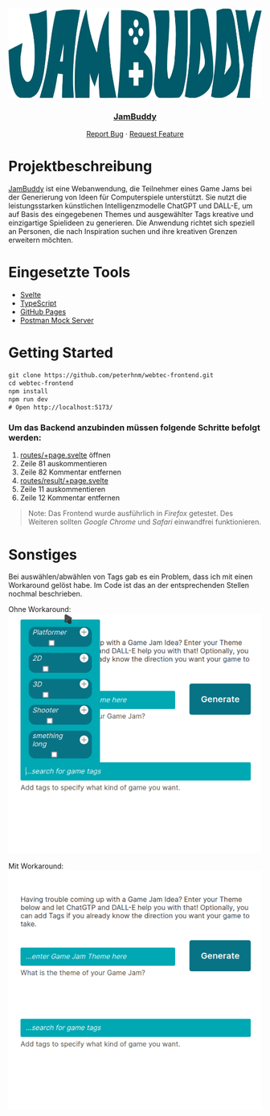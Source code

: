 <!-- PROJECT LOGO -->
<br />
<div align="center">
    <a href="#">
        <img src="https://raw.githubusercontent.com/peterhnm/webtec-frontend/main/src/lib/images/logo_big.svg" alt="Logo" height="180">
    </a>
    <h3 ><a href="https://peterhnm.github.io/webtec-frontend/">JamBuddy</a></h3>
    <p>
        <a href="https://github.com/peterhnm/webtec-frontend/issues">Report Bug</a>
        ·
        <a href="https://github.com/peterhnm/webtec-frontend/pulls">Request Feature</a>
    </p>
</div>

# Projektbeschreibung

[JamBuddy][JamBuddy] ist eine Webanwendung, die Teilnehmer eines Game Jams bei der
Generierung von Ideen für Computerspiele unterstützt. Sie nutzt die leistungsstarken
künstlichen Intelligenzmodelle ChatGPT und DALL-E, um auf Basis des
eingegebenen Themes und ausgewählter Tags kreative und einzigartige Spielideen zu
generieren. Die Anwendung richtet sich speziell an Personen, die nach Inspiration
suchen und ihre kreativen Grenzen erweitern möchten.

# Eingesetzte Tools

-   [Svelte][JamBuddy]
-   [TypeScript](https://www.typescriptlang.org/docs/)
-   [GitHub Pages](https://peterhnm.github.io/webtec-frontend/)
-   [Postman Mock Server](https://learning.postman.com/docs/designing-and-developing-your-api/mocking-data/setting-up-mock/)

# Getting Started

```shell
git clone https://github.com/peterhnm/webtec-frontend.git
cd webtec-frontend
npm install
npm run dev
# Open http://localhost:5173/
```

### Um das Backend anzubinden müssen folgende Schritte befolgt werden:

1. [routes/+page.svelte](./src/routes/+page.svelte) öffnen
2. Zeile 81 auskommentieren
3. Zeile 82 Kommentar entfernen
4. [routes/result/+page.svelte](./src/routes/result/+page.svelte)
5. Zeile 11 auskommentieren
6. Zeile 12 Kommentar entfernen

> Note: Das Frontend wurde ausführlich in _*Firefox*_ getestet. Des Weiteren sollten _*Google Chrome*_ und _*Safari*_
> einwandfrei funktionieren.

# Sonstiges

Bei auswählen/abwählen von Tags gab es ein Problem, dass ich mit einen Workaround gelöst habe.
Im Code ist das an der entsprechenden Stellen nochmal beschrieben.

Ohne Workaround:  
![without-workaround](https://github.com/peterhnm/webtec-frontend/blob/d0f98a6187398ebb55545923e91332cd21430af7/docs/images/without_workaround.gif?raw=true)

Mit Workaround:  
![without-workaround](https://github.com/peterhnm/webtec-frontend/blob/d0f98a6187398ebb55545923e91332cd21430af7/docs/images/with_workaround.gif?raw=true)

[JamBuddy]: https://peterhnm.github.io/webtec-frontend/

